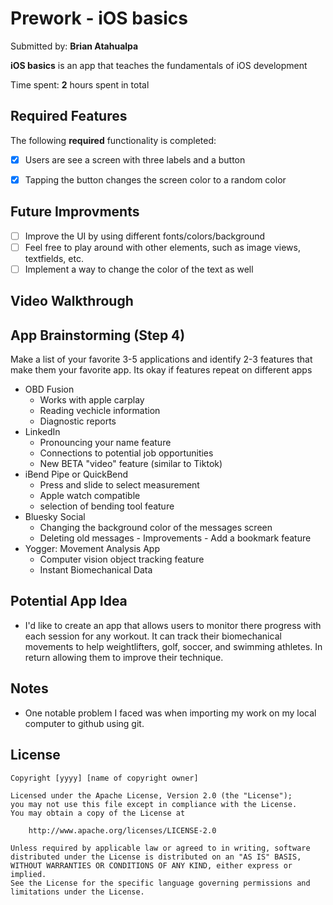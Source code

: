 # Prework - iOS basics 

Submitted by: **Brian Atahualpa**

**iOS basics** is an app that teaches the fundamentals of iOS development 

Time spent: **2** hours spent in total

## Required Features

The following **required** functionality is completed:

- [x] Users are see a screen with three labels and a button
- [x] Tapping the button changes the screen color to a random color

      
## Future Improvments
- [ ] Improve the UI by using different fonts/colors/background
- [ ] Feel free to play around with other elements, such as image views, textfields, etc.
- [ ] Implement a way to change the color of the text as well
 
## Video Walkthrough


## App Brainstorming (Step 4)

Make a list of your favorite 3-5 applications and identify 2-3 features that make them your favorite app. Its okay if features repeat on different apps
- OBD Fusion
   - Works with apple carplay 
   - Reading vechicle information
   - Diagnostic reports
- LinkedIn
   - Pronouncing your name feature
   - Connections to potential job opportunities
   - New BETA "video" feature (similar to Tiktok)
- iBend Pipe or QuickBend
   - Press and slide to select measurement
   - Apple watch compatible
   - selection of bending tool feature
- Bluesky Social
   - Changing the background color of the messages screen
   - Deleting old messages
           - Improvements
                   - Add a bookmark feature
- Yogger: Movement Analysis App
   - Computer vision object tracking feature
   - Instant Biomechanical Data

## Potential App Idea
   - I'd like to create an app that allows users to monitor there progress with each session for any workout. It can track their biomechanical movements to help weightlifters, golf, soccer, and swimming athletes. In return allowing them to improve their technique. 

## Notes

- One notable problem I faced was when importing my work on my local computer to github using git. 

## License

    Copyright [yyyy] [name of copyright owner]

    Licensed under the Apache License, Version 2.0 (the "License");
    you may not use this file except in compliance with the License.
    You may obtain a copy of the License at

        http://www.apache.org/licenses/LICENSE-2.0

    Unless required by applicable law or agreed to in writing, software
    distributed under the License is distributed on an "AS IS" BASIS,
    WITHOUT WARRANTIES OR CONDITIONS OF ANY KIND, either express or implied.
    See the License for the specific language governing permissions and
    limitations under the License.
